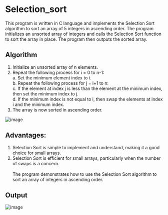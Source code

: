 # Selection_sort
This program is written in C language and implements the Selection Sort algorithm to sort an array of 5 integers in ascending order. The program initializes an unsorted array of integers and calls the Selection Sort function to sort the array in place. The program then outputs the sorted array.

##  Algorithm
1. Initialize an unsorted array of n elements.
2. Repeat the following process for i = 0 to n-1:</br>
a. Set the minimum element index to i.</br>
b. Repeat the following process for j = i+1 to n:</br>
c. If the element at index j is less than the element at the minimum index, then set the minimum index to j.</br>
d. If the minimum index is not equal to i, then swap the elements at index i and the minimum index.</br>
3. The array is now sorted in ascending order.

![image](https://user-images.githubusercontent.com/125560933/233452371-277fd93c-31c6-4630-85ce-bf27ef3045bc.png)

## Advantages:
1. Selection Sort is simple to implement and understand, making it a good choice for small arrays.
2. Selection Sort is efficient for small arrays, particularly when the number of swaps is a concern.</br></br>
The program demonstrates how to use the Selection Sort algorithm to sort an array of integers in ascending order.

## Output

![image](https://user-images.githubusercontent.com/125560933/233452596-d1033069-6d2e-41d5-b13c-75cf0930b797.png)

